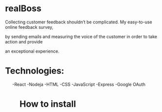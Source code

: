 # realBoss

Collecting customer feedback shouldn’t be complicated. My easy-to-use online feedback survey,

by sending emails and measuring the voice of the customer in order to take action and provide

an exceptional experience.

# Technologies:
<ul>-React
-Nodeja
-HTML 
-CSS 
-JavaScript 
-Express 
-Google OAuth
<ul/>



# How to install


